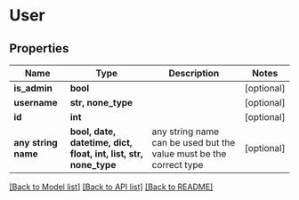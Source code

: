 # User


## Properties
Name | Type | Description | Notes
------------ | ------------- | ------------- | -------------
**is_admin** | **bool** |  | [optional] 
**username** | **str, none_type** |  | [optional] 
**id** | **int** |  | [optional] 
**any string name** | **bool, date, datetime, dict, float, int, list, str, none_type** | any string name can be used but the value must be the correct type | [optional]

[[Back to Model list]](../README.md#documentation-for-models) [[Back to API list]](../README.md#documentation-for-api-endpoints) [[Back to README]](../README.md)


